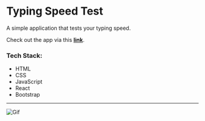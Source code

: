 # Typing Speed Test

A simple application that tests your typing speed.

Check out the app via this __[link](https://rdt6qr-3000.preview.csb.app/)__.

### Tech Stack:

- HTML
- CSS
- JavaScript
- React
- Bootstrap

---

![Gif](https://s1.gifyu.com/images/typing_speed_animation.png)
